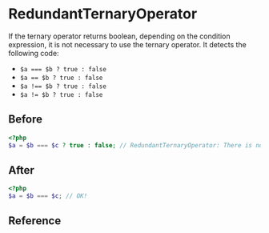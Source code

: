 # RedundantTernaryOperator

If the ternary operator returns boolean, depending on the condition expression, it is not necessary to use the ternary operator. It detects the following code:

- `$a === $b ? true : false`
- `$a == $b ? true : false`
- `$a !== $b ? true : false`
- `$a != $b ? true : false`

## Before

```php
<?php
$a = $b === $c ? true : false; // RedundantTernaryOperator: There is no need to use a ternary operator.
```

## After

```php
<?php
$a = $b === $c; // OK!
```

## Reference
